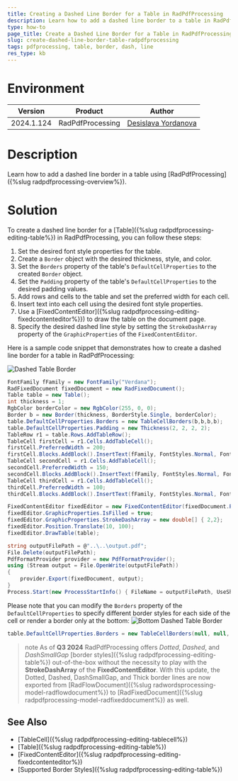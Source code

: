 ```yaml
---
title: Creating a Dashed Line Border for a Table in RadPdfProcessing
description: Learn how to add a dashed line border to a table in RadPdfProcessing.
type: how-to
page_title: Create a Dashed Line Border for a Table in RadPdfProcessing
slug: create-dashed-line-border-table-radpdfprocessing
tags: pdfprocessing, table, border, dash, line
res_type: kb
---
```

# Environment

| Version | Product | Author | 
| --- | --- | ---- | 
| 2024.1.124 | RadPdfProcessing |[Desislava Yordanova](https://www.telerik.com/blogs/author/desislava-yordanova)| 

# Description

Learn how to add a dashed line border in a table using [RadPdfProcessing]({%slug radpdfprocessing-overview%}).

# Solution
To create a dashed line border for a [Table]({%slug radpdfprocessing-editing-table%}) in RadPdfProcessing, you can follow these steps:

1. Set the desired font style properties for the table.
2. Create a `Border` object with the desired thickness, style, and color.
3. Set the `Borders` property of the table's `DefaultCellProperties` to the created `Border` object.
4. Set the `Padding` property of the table's `DefaultCellProperties` to the desired padding values.
5. Add rows and cells to the table and set the preferred width for each cell.
6. Insert text into each cell using the desired font style properties.
7. Use a [FixedContentEditor]({%slug radpdfprocessing-editing-fixedcontenteditor%}}) to draw the table on the document page.
8. Specify the desired dashed line style by setting the `StrokeDashArray` property of the `GraphicProperties` of the `FixedContentEditor`.

Here is a sample code snippet that demonstrates how to create a dashed line border for a table in RadPdfProcessing:

![Dashed Table Border](images/pdf-dashed-table-border.png) 

```csharp
FontFamily fFamily = new FontFamily("Verdana");
RadFixedDocument fixedDocument = new RadFixedDocument();
Table table = new Table();
int thickness = 1;
RgbColor borderColor = new RgbColor(255, 0, 0);
Border b = new Border(thickness, BorderStyle.Single, borderColor);    
table.DefaultCellProperties.Borders = new TableCellBorders(b,b,b,b);
table.DefaultCellProperties.Padding = new Thickness(2, 2, 2, 2);        
TableRow r1 = table.Rows.AddTableRow();
TableCell firstCell = r1.Cells.AddTableCell();
firstCell.PreferredWidth = 200;
firstCell.Blocks.AddBlock().InsertText(fFamily, FontStyles.Normal, FontWeights.ExtraBold, "Telerik");
TableCell secondCell = r1.Cells.AddTableCell();
secondCell.PreferredWidth = 150;
secondCell.Blocks.AddBlock().InsertText(fFamily, FontStyles.Normal, FontWeights.Regular, "Document");
TableCell thirdCell = r1.Cells.AddTableCell();
thirdCell.PreferredWidth = 100;
thirdCell.Blocks.AddBlock().InsertText(fFamily, FontStyles.Normal, FontWeights.Bold, "Processing");

FixedContentEditor fixedEditor = new FixedContentEditor(fixedDocument.Pages.AddPage());
fixedEditor.GraphicProperties.IsFilled = true;
fixedEditor.GraphicProperties.StrokeDashArray = new double[] { 2,2};
fixedEditor.Position.Translate(10, 100);
fixedEditor.DrawTable(table);

string outputFilePath = @"..\..\output.pdf";
File.Delete(outputFilePath);
PdfFormatProvider provider = new PdfFormatProvider();
using (Stream output = File.OpenWrite(outputFilePath))
{
    provider.Export(fixedDocument, output);
}
Process.Start(new ProcessStartInfo() { FileName = outputFilePath, UseShellExecute = true });
```

Please note that you can modify the `Borders` property of the `DefaultCellProperties` to specify different border styles for each side of the cell or render a border only at the bottom:
![Bottom Dashed Table Border](images/pdf-bottom-dashed-table-border.png) 

```csharp
table.DefaultCellProperties.Borders = new TableCellBorders(null, null, null,b);
```

>note As of **Q3 2024** RadPdfProcessing offers *Dotted*, *Dashed*, and *DashSmallGap* [border styles]({%slug radpdfprocessing-editing-table%}) out-of-the-box without the necessity to play with the **StrokeDashArray** of the **FixedContentEditor**. With this update, the Dotted, Dashed, DashSmallGap, and Thick border lines are now exported from [RadFlowDocument]({%slug radwordsprocessing-model-radflowdocument%}) to [RadFixedDocument]({%slug radpdfprocessing-model-radfixeddocument%}) as well.

## See Also

* [TableCell]({%slug radpdfprocessing-editing-tablecell%})
* [Table]({%slug radpdfprocessing-editing-table%})
* [FixedContentEditor]({%slug radpdfprocessing-editing-fixedcontenteditor%})
* [Supported Border Styles]({%slug radpdfprocessing-editing-table%})


